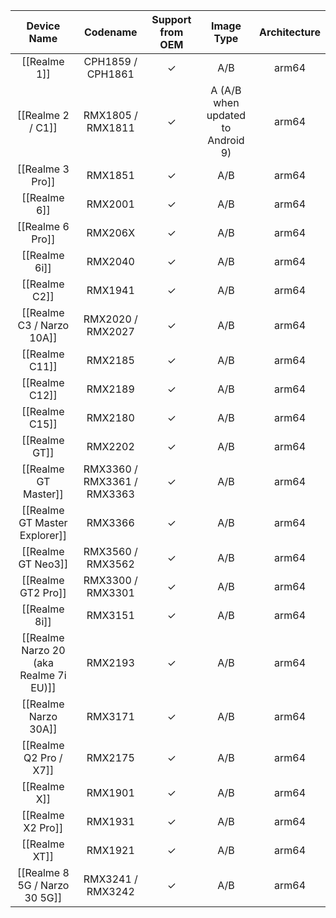 |Device Name|Codename|Support from OEM|Image Type|Architecture|
|:-:|:-:|:-:|:-:|:-:|
|[[Realme 1]]|CPH1859 / CPH1861|✓|A/B|arm64|
|[[Realme 2 / C1]]|RMX1805 / RMX1811|✓|A (A/B when updated to Android 9)|arm64|
|[[Realme 3 Pro]]|RMX1851|✓|A/B|arm64|
|[[Realme 6]]|RMX2001|✓|A/B|arm64|
|[[Realme 6 Pro]]|RMX206X|✓|A/B|arm64|
|[[Realme 6i]]|RMX2040|✓|A/B|arm64|
|[[Realme C2]]|RMX1941|✓|A/B|arm64|
|[[Realme C3 / Narzo 10A]]|RMX2020 / RMX2027|✓|A/B|arm64|
|[[Realme C11]]|RMX2185|✓|A/B|arm64|
|[[Realme C12]]|RMX2189|✓|A/B|arm64|
|[[Realme C15]]|RMX2180|✓|A/B|arm64|
|[[Realme GT]]|RMX2202|✓|A/B|arm64|
|[[Realme GT Master]]|RMX3360 / RMX3361 / RMX3363|✓|A/B|arm64|
|[[Realme GT Master Explorer]]|RMX3366|✓|A/B|arm64|
|[[Realme GT Neo3]]|RMX3560 / RMX3562|✓|A/B|arm64|
|[[Realme GT2 Pro]]|RMX3300 / RMX3301|✓|A/B|arm64|
|[[Realme 8i]]|RMX3151|✓|A/B|arm64|
|[[Realme Narzo 20 (aka Realme 7i EU)]]|RMX2193|✓|A/B|arm64|
|[[Realme Narzo 30A]]|RMX3171|✓|A/B|arm64|
|[[Realme Q2 Pro / X7]]|RMX2175|✓|A/B|arm64|
|[[Realme X]]|RMX1901|✓|A/B|arm64|
|[[Realme X2 Pro]]|RMX1931|✓|A/B|arm64|
|[[Realme XT]]|RMX1921|✓|A/B|arm64|
|[[Realme 8 5G / Narzo 30 5G]]|RMX3241 / RMX3242|✓|A/B|arm64|